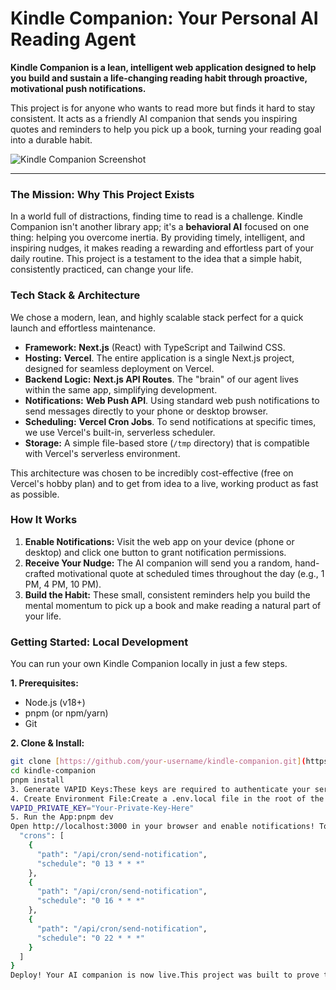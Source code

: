 # Kindle Companion: Your Personal AI Reading Agent

**Kindle Companion is a lean, intelligent web application designed to help you build and sustain a life-changing reading habit through proactive, motivational push notifications.**

This project is for anyone who wants to read more but finds it hard to stay consistent. It acts as a friendly AI companion that sends you inspiring quotes and reminders to help you pick up a book, turning your reading goal into a durable habit.

![Kindle Companion Screenshot](https://i.imgur.com/your-screenshot-url.png)

---

### The Mission: Why This Project Exists

In a world full of distractions, finding time to read is a challenge. Kindle Companion isn't another library app; it's a **behavioral AI** focused on one thing: helping you overcome inertia. By providing timely, intelligent, and inspiring nudges, it makes reading a rewarding and effortless part of your daily routine. This project is a testament to the idea that a simple habit, consistently practiced, can change your life.

### Tech Stack & Architecture

We chose a modern, lean, and highly scalable stack perfect for a quick launch and effortless maintenance.

* **Framework:** **Next.js** (React) with TypeScript and Tailwind CSS.
* **Hosting:** **Vercel**. The entire application is a single Next.js project, designed for seamless deployment on Vercel.
* **Backend Logic:** **Next.js API Routes**. The "brain" of our agent lives within the same app, simplifying development.
* **Notifications:** **Web Push API**. Using standard web push notifications to send messages directly to your phone or desktop browser.
* **Scheduling:** **Vercel Cron Jobs**. To send notifications at specific times, we use Vercel's built-in, serverless scheduler.
* **Storage:** A simple file-based store (`/tmp` directory) that is compatible with Vercel's serverless environment.

This architecture was chosen to be incredibly cost-effective (free on Vercel's hobby plan) and to get from idea to a live, working product as fast as possible.

### How It Works

1.  **Enable Notifications:** Visit the web app on your device (phone or desktop) and click one button to grant notification permissions.
2.  **Receive Your Nudge:** The AI companion will send you a random, hand-crafted motivational quote at scheduled times throughout the day (e.g., 1 PM, 4 PM, 10 PM).
3.  **Build the Habit:** These small, consistent reminders help you build the mental momentum to pick up a book and make reading a natural part of your life.

### Getting Started: Local Development

You can run your own Kindle Companion locally in just a few steps.

**1. Prerequisites:**
* Node.js (v18+)
* pnpm (or npm/yarn)
* Git

**2. Clone & Install:**
```bash
git clone [https://github.com/your-username/kindle-companion.git](https://github.com/your-username/kindle-companion.git)
cd kindle-companion
pnpm install
3. Generate VAPID Keys:These keys are required to authenticate your server for push notifications. You only need to do this once.npx web-push generate-vapid-keys
4. Create Environment File:Create a .env.local file in the root of the project and add your keys:NEXT_PUBLIC_VAPID_PUBLIC_KEY="Your-Public-Key-Here"
VAPID_PRIVATE_KEY="Your-Private-Key-Here"
5. Run the App:pnpm dev
Open http://localhost:3000 in your browser and enable notifications! To test a notification immediately, you can visit http://localhost:3000/api/cron/send-notification.Deploy to VercelPush your project to a GitHub repository.Import the repository into Vercel.In your Vercel project settings, add your NEXT_PUBLIC_VAPID_PUBLIC_KEY and VAPID_PRIVATE_KEY as environment variables.Create a vercel.json file in your project root to schedule the daily notifications:{
  "crons": [
    {
      "path": "/api/cron/send-notification",
      "schedule": "0 13 * * *"
    },
    {
      "path": "/api/cron/send-notification",
      "schedule": "0 16 * * *"
    },
    {
      "path": "/api/cron/send-notification",
      "schedule": "0 22 * * *"
    }
  ]
}
Deploy! Your AI companion is now live.This project was built to prove that a small